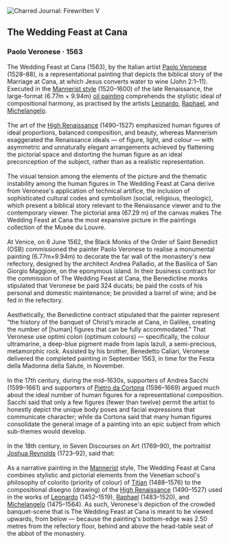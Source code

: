 <div class="artwork-of-the-day">
  <div class="container">
    <div class="img-wrapper">
      <img
        src="https://uploads4.wikiart.org/00129/images/paolo-veronese/the-marriage-at-cana.jpg!Large.jpg"
        alt="Charred Journal: Firewritten V" />
    </div>
    <div class="artwork-detail">
      <div class="artwork-origin"> 
        <h2 class="artwork-name">The Wedding Feast at Cana</h2>
        <h3 class="artist">
          Paolo Veronese
                    ·  1563
        </h3>
      </div>
      <p class="description">
        <span class="artwork-description-text ng-binding" ng-bind-html="viewModel.ArtworkOfTheDay.Description | unsafe">The Wedding Feast at Cana (1563), by the Italian artist <a target="_blank" href="/en/paolo-veronese">Paolo Veronese</a> (1528–88), is a representational painting that depicts the biblical story of the Marriage at Cana, at which Jesus converts water to wine (John 2:1–11). Executed in the <a target="_blank" href="/en/artists-by-art-movement/mannerism-late-renaissance">Mannerist style</a> (1520–1600) of the late Renaissance, the large-format (6.77m × 9.94m) <a target="_blank" href="/en/paintings-by-media/oil-on-sacking">oil painting</a> comprehends the stylistic ideal of compositional harmony, as practised by the artists <a target="_blank" href="/en/leonardo-da-vinci">Leonardo</a>, <a target="_blank" href="/en/raphael">Raphael</a>, and <a target="_blank" href="/en/michelangelo">Michelangelo</a>.
<br>
<br>The art of the <a target="_blank" href="/en/artists-by-art-movement/high-renaissance">High Renaissance</a> (1490–1527) emphasized human figures of ideal proportions, balanced composition, and beauty, whereas Mannerism exaggerated the Renaissance ideals — of figure, light, and colour — with asymmetric and unnaturally elegant arrangements achieved by flattening the pictorial space and distorting the human figure as an ideal preconception of the subject, rather than as a realistic representation.
<br>
<br>The visual tension among the elements of the picture and the thematic instability among the human figures in The Wedding Feast at Cana derive from Veronese's application of technical artifice, the inclusion of sophisticated cultural codes and symbolism (social, religious, theologic), which present a biblical story relevant to the Renaissance viewer and to the contemporary viewer. The pictorial area (67.29 m) of the canvas makes The Wedding Feast at Cana the most expansive picture in the paintings collection of the Musée du Louvre.
<br>
<br>At Venice, on 6 June 1562, the Black Monks of the Order of Saint Benedict (OSB) commissioned the painter Paolo Veronese to realise a monumental painting (6.77m×9.94m) to decorate the far wall of the monastery's new refectory, designed by the architect Andrea Palladio, at the Basilica of San Giorgio Maggiore, on the eponymous island. In their business contract for the commission of The Wedding Feast at Cana, the Benedictine monks stipulated that Veronese be paid 324 ducats; be paid the costs of his personal and domestic maintenance; be provided a barrel of wine; and be fed in the refectory. 
<br>
<br>Aesthetically, the Benedictine contract stipulated that the painter represent “the history of the banquet of Christ’s miracle at Cana, in Galilee, creating the number of [human] figures that can be fully accommodated.” That Veronese use optimi colori (optimum colours) — specifically, the colour ultramarine, a deep-blue pigment made from lapis lazuli, a semi-precious, metamorphic rock. Assisted by his brother, Benedetto Caliari, Veronese delivered the completed painting in September 1563, in time for the Festa della Madonna della Salute, in November.
<br>
<br>In the 17th century, during the mid–1630s, supporters of Andrea Sacchi (1599–1661) and supporters of <a target="_blank" href="/en/pietro-da-cortona">Pietro da Cortona</a> (1596–1669) argued much about the ideal number of human figures for a representational composition. Sacchi said that only a few figures (fewer than twelve) permit the artist to honestly depict the unique body poses and facial expressions that communicate character; while da Cortona said that many human figures consolidate the general image of a painting into an epic subject from which sub-themes would develop.
<br>
<br>In the 18th century, in Seven Discourses on Art (1769–90), the portraitist <a target="_blank" href="/en/joshua-reynolds">Joshua Reynolds</a> (1723–92), said that:
<br>
<br>As a narrative painting in the <a target="_blank" href="/en/artists-by-art-movement/mannerism-late-renaissance">Mannerist</a> style, The Wedding Feast at Cana combines stylistic and pictorial elements from the Venetian school's philosophy of colorito (priority of colour) of <a target="_blank" href="/en/titian">Titian</a> (1488–1576) to the compositional disegno (drawing) of the <a target="_blank" href="/en/artists-by-art-movement/high-renaissance">High Renaissance</a> (1490–1527) used in the works of <a target="_blank" href="/en/leonardo-da-vinci">Leonardo</a> (1452–1519), <a target="_blank" href="/en/raphael">Raphael</a> (1483–1520), and <a target="_blank" href="/en/michelangelo">Michelangelo</a> (1475–1564). As such, Veronese's depiction of the crowded banquet-scene that is The Wedding Feast at Cana is meant to be viewed upwards, from below — because the painting's bottom-edge was 2.50 metres from the refectory floor, behind and above the head-table seat of the abbot of the monastery.</span>
                        <div class="text-shadow-container" ng-show="showShadow" style=""></div>
      </p>
    </div>
  </div>

</div>
